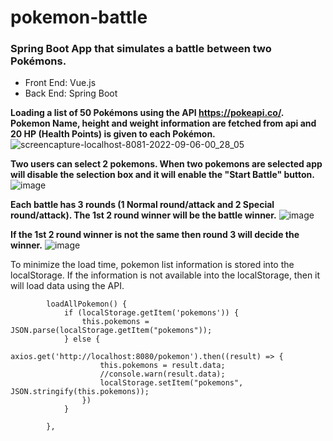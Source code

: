 # pokemon-battle
<h3>Spring Boot App that simulates a battle between two Pokémons.</h3>

- Front End: Vue.js
- Back End: Spring Boot

**Loading a list of 50 Pokémons using the API https://pokeapi.co/. Pokemon Name, height and weight information are fetched from api and 20 HP (Health Points) is given to each Pokémon.**
![screencapture-localhost-8081-2022-09-06-00_28_05](https://user-images.githubusercontent.com/6628742/188548050-367820bd-cceb-4859-b993-9e9db63e0156.png)

**Two users can select 2 pokemons. When two pokemons are selected app will disable the selection box and it will enable the "Start Battle" button.**
![image](https://user-images.githubusercontent.com/6628742/188548066-cff40cb3-1a28-46cf-825f-bde7f4075718.png)

**Each battle has 3 rounds (1 Normal round/attack and 2 Special round/attack). The 1st 2 round winner will be the battle winner.**
![image](https://user-images.githubusercontent.com/6628742/188548088-a5263a84-4d30-4002-b0df-07feeaa25f69.png)

**If the 1st 2 round winner is not the same then round 3 will decide the winner.**
![image](https://user-images.githubusercontent.com/6628742/188548103-e75dd309-c560-405e-9496-fd212d8b7a46.png)

To minimize the load time, pokemon list information is stored into the localStorage. If the information is not available into the localStorage, then it will load data using the API.

````
        loadAllPokemon() {
            if (localStorage.getItem('pokemons')) {
                this.pokemons = JSON.parse(localStorage.getItem("pokemons"));
            } else {
                axios.get('http://localhost:8080/pokemon').then((result) => {
                    this.pokemons = result.data;
                    //console.warn(result.data);
                    localStorage.setItem("pokemons", JSON.stringify(this.pokemons));
                })
            }

        },
````
